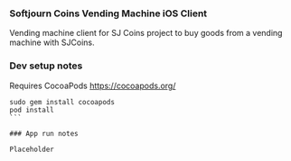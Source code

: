 ### Softjourn Coins Vending Machine iOS Client

Vending machine client for SJ Coins project to buy goods from a vending machine with SJCoins.

### Dev setup notes

Requires CocoaPods https://cocoapods.org/

````
sudo gem install cocoapods
pod install
```

### App run notes

Placeholder
